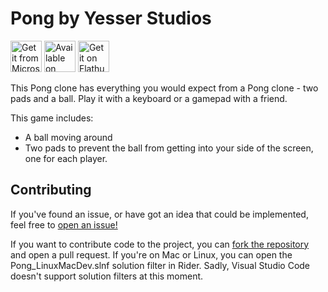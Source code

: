 # Pong by Yesser Studios

[<img src="https://get.microsoft.com/images/en-us%20dark.svg" alt="Get it from Microsoft Store" height="50">](https://apps.microsoft.com/detail/Pong%20by%20Yesser%20Studios/9nts97b4pct6?mode=direct">)
[<img src="https://static.itch.io/images/badge.svg" alt="Available on itch.io" height="50">](https://yesseruser.itch.io/pong)
[<img height="50" alt='Get it on Flathub' src='https://flathub.org/api/badge?svg&locale=en'/>](https://flathub.org/apps/io.github.yesser_studios.Pong)

This Pong clone has everything you would expect from a Pong clone - two pads and a ball.
Play it with a keyboard or a gamepad with a friend.

This game includes:
- A ball moving around
- Two pads to prevent the ball from getting into your side of the screen, one for each player.

## Contributing
If you've found an issue, or have got an idea that could be implemented, feel free to [open an issue!](https://github.com/yesser-studios/Pong/issues/new)

If you want to contribute code to the project, you can [fork the repository](https://github.com/yesser-studios/Pong/fork) and open a pull request.
If you're on Mac or Linux, you can open the Pong_LinuxMacDev.slnf solution filter in Rider. Sadly, Visual Studio Code doesn't support solution filters at this moment.
